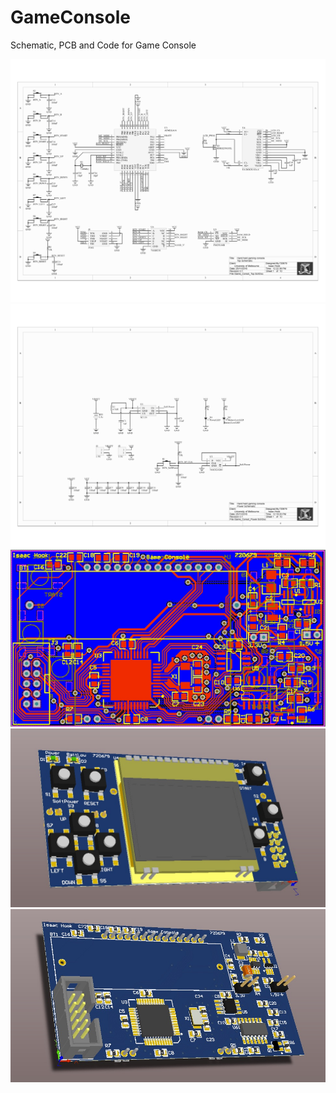 # GameConsole
Schematic, PCB and Code for Game Console

![alt text](imgs/schematic_top.png "Schematic (Top)")
![alt text](imgs/schematic_power.png "Schematic (Power)")
![alt text](imgs/PCB.jpg "PCB Design")
![alt text](imgs/front_3d.jpg "Front of Game Console (3D)")
![alt text](imgs/back_3d.jpg "Back of Game Console (3D)")


